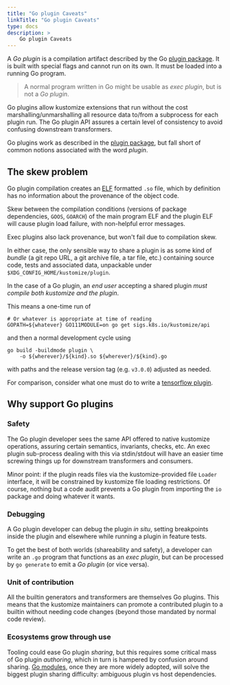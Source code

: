 ```yaml
---
title: "Go plugin Caveats"
linkTitle: "Go plugin Caveats"
type: docs
description: >
    Go plugin Caveats
---
```


[plugin package]: https://golang.org/pkg/plugin
[Go modules]: https://github.com/golang/go/wiki/Modules
[ELF]: https://en.wikipedia.org/wiki/Executable_and_Linkable_Format
[tensorflow plugin]: https://www.tensorflow.org/guide/extend/op

A _Go plugin_ is a compilation artifact described
by the Go [plugin package].  It is built with
special flags and cannot run on its own.
It must be loaded into a running Go program.

> A normal program written in Go might be usable
> as _exec plugin_, but is not a _Go plugin_.

Go plugins allow kustomize extensions that run
without the cost marshalling/unmarshalling all
resource data to/from a subprocess for each plugin
run.  The Go plugin API assures a certain level of
consistency to avoid confusing downstream
transformers.

Go plugins work as described in the [plugin
package], but fall short of common notions
associated with the word _plugin_.

## The skew problem

Go plugin compilation creates an [ELF] formatted
`.so` file, which by definition has no information
about the provenance of the object code.

Skew between the compilation conditions (versions
of package dependencies, `GOOS`, `GOARCH`) of the
main program ELF and the plugin ELF will cause
plugin load failure, with non-helpful error
messages.

Exec plugins also lack provenance, but won't fail
due to compilation skew.

In either case, the only sensible way to share a
plugin is as some kind of _bundle_ (a git repo
URL, a git archive file, a tar file, etc.)
containing source code, tests and associated data,
unpackable under
`$XDG_CONFIG_HOME/kustomize/plugin`.

In the case of a Go plugin, an _end user_
accepting a shared plugin _must compile both
kustomize and the plugin_.

This means a one-time run of

```
# Or whatever is appropriate at time of reading
GOPATH=${whatever} GO111MODULE=on go get sigs.k8s.io/kustomize/api
```

and then a normal development cycle using

```
go build -buildmode plugin \
    -o ${wherever}/${kind}.so ${wherever}/${kind}.go
```

with paths and the release version tag (e.g. `v3.0.0`)
adjusted as needed.

For comparison, consider what one
must do to write a [tensorflow plugin].

## Why support Go plugins

### Safety

The Go plugin developer sees the same API offered
to native kustomize operations, assuring certain
semantics, invariants, checks, etc. An exec
plugin sub-process dealing with this via
stdin/stdout will have an easier time screwing
things up for downstream transformers and
consumers.

Minor point: if the plugin reads files via
the kustomize-provided file `Loader` interface, it
will be constrained by kustomize file loading
restrictions.  Of course, nothing but a code audit
prevents a Go plugin from importing the `io` package
and doing whatever it wants.

### Debugging

A Go plugin developer can debug the plugin _in
situ_, setting breakpoints inside the plugin and
elsewhere while running a plugin in feature tests.

To get the best of both worlds (shareability and safety),
a developer can write an `.go` program that functions
as an _exec plugin_, but can be processed by `go generate`
to emit a _Go plugin_ (or vice versa).

### Unit of contribution

All the builtin generators and transformers
are themselves Go plugins.  This means that
the kustomize maintainers can promote a contributed
plugin to a builtin without needing code changes
(beyond those mandated by normal code review).

### Ecosystems grow through use

Tooling could ease Go plugin _sharing_, but this
requires some critical mass of Go plugin
_authoring_, which in turn is hampered by
confusion around sharing.  [Go modules], once they
are more widely adopted, will solve the
biggest plugin sharing difficulty: ambiguous
plugin vs host dependencies.
